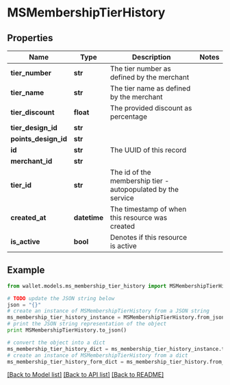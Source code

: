 # MSMembershipTierHistory


## Properties

Name | Type | Description | Notes
------------ | ------------- | ------------- | -------------
**tier_number** | **str** | The tier number as defined by the merchant | 
**tier_name** | **str** | The tier name as defined by the merchant | 
**tier_discount** | **float** | The provided discount as percentage | 
**tier_design_id** | **str** |  | 
**points_design_id** | **str** |  | 
**id** | **str** | The UUID of this record | 
**merchant_id** | **str** |  | 
**tier_id** | **str** | The id of the membership tier - autopopulated by the service | 
**created_at** | **datetime** | The timestamp of when this resource was created | 
**is_active** | **bool** | Denotes if this resource is active | 

## Example

```python
from wallet.models.ms_membership_tier_history import MSMembershipTierHistory

# TODO update the JSON string below
json = "{}"
# create an instance of MSMembershipTierHistory from a JSON string
ms_membership_tier_history_instance = MSMembershipTierHistory.from_json(json)
# print the JSON string representation of the object
print MSMembershipTierHistory.to_json()

# convert the object into a dict
ms_membership_tier_history_dict = ms_membership_tier_history_instance.to_dict()
# create an instance of MSMembershipTierHistory from a dict
ms_membership_tier_history_form_dict = ms_membership_tier_history.from_dict(ms_membership_tier_history_dict)
```
[[Back to Model list]](../README.md#documentation-for-models) [[Back to API list]](../README.md#documentation-for-api-endpoints) [[Back to README]](../README.md)


